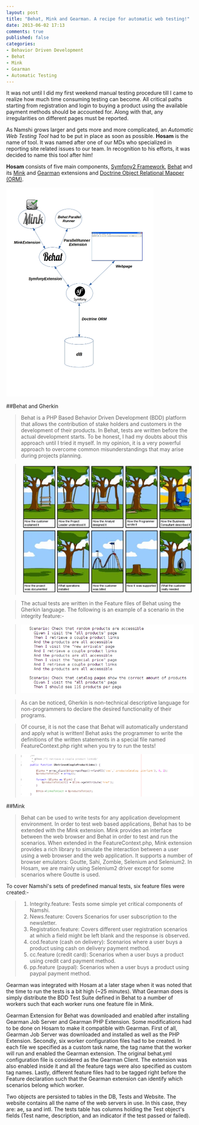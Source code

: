 ```yaml
---
layout: post
title: "Behat, Mink and Gearman. A recipe for automatic web testing!"
date: 2013-06-02 17:13
comments: true
published: false
categories:
- Behavior Driven Development
- Behat
- Mink
- Gearman
- Automatic Testing
---
```


It was not until I did my first weekend manual testing procedure till I came to realize how much time consuming
testing can become. All critical paths starting from registration and login to buying a product using the
available payment methods should be accounted for. Along with that, any irregularities on different pages
must be reported.
<!-- more -->
As Namshi grows larger and gets more and more complicated, an *Automatic Web Testing Tool* had to be put in place as soon 
as possible. **Hosam** is the name of tool. It was named after one of our MDs who specialized in reporting site related issues to our team.
In recognition to his efforts, it was decided to name this tool after him!

**Hosam** consists of five main components, [Symfony2 Framework](http://symfony.com/), [Behat](http://behat.org/) and its [Mink](http://mink.behat.org/) and [Gearman](http://extensions.behat.org/gearman/) extensions
and [Doctrine Object Relational Mapper (ORM)](http://www.doctrine-project.org/projects/orm.html).


![Hosam's Architecture](/images/arch.jpg)

##Behat and Gherkin

>Behat is a PHP Based Behavior Driven Development (BDD) platform that allows the contribution of stake holders and customers
>in the development of their products. In Behat, tests are written before the actual development starts.
>To be honest, I had my doubts about this approach until I tried it myself. In my opinion, it is a very powerful approach
>to overcome common misunderstandings that may arise during projects planning.

>![Programming](/images/prog.jpg)

>The actual tests are written in the Feature files of Behat using the Gherkin language. The following is an example
>of a scenario in the integrity feature:-

>![Gherkin example](/images/gherkin.jpg)

>As can be noticed, Gherkin is non-technical descriptive language for non-programmers to declare the desired
>functionality of their programs.

>Of course, it is not the case that Behat will automatically understand and apply what is written! Behat asks the
>programmer to write the definitions of the written statements in a special file named FeatureContext.php right when
>you try to run the tests!

>![FeatureContext.php](/images/featureC.jpg)


##Mink
>Behat can be used to write tests for any application development environment. In order to test web based
>applications, Behat has to be extended with the Mink extension. Mink provides an interface between the web
>browser and Behat in order to test and run the scenarios. When extended in the FeatureContext.php, Mink
>extension provides a rich library to simulate the interaction between a user using a web browser and the web application.
>It supports a number of browser emulators: Goutte, Sahi, Zombie, Selenium and Selenium2. In Hosam, we are mainly
>using Selenium2 driver except for some scenarios where Goutte is used.

To cover Namshi's sets of predefined manual tests, six feature files were created:-
>1.   Integrity.feature: Tests some simple yet critical components of Namshi.
>2.   News.feature: Covers Scenarios for user subscription to the newsletter.
>3.   Registration.feature: Covers different user registration scenarios at which a field might be left blank and the response is observed.
>4.   cod.feature (cash on delivery): Scenarios where a user buys a product using cash on delivery payment method.
>5.   cc.feature (credit card): Scenarios when a user buys a product using credit card payment method.
>6.   pp.feature (paypal): Scenarios when a user buys a product using paypal payment method.

Gearman was integrated with Hosam at a later stage when it was noted that the time to run the tests is a bit high
(~25 minutes). What Gearman does is simply distribute the BDD Test Suite defined in Behat to a number of workers
such that each worker runs one feature file in Mink.

Gearman Extension for Behat was downloaded and enabled after installing Gearman Job Server and Gearman
PHP Extension. Some modifications had to be done on Hosam to make it compatible with Gearman. First of all, Gearman
Job Server was downloaded and installed as well as the PHP Extension. Secondly, six worker configuration files
had to be created. In each file we specified as a custom task name, the tag name that the worker will run and enabled
the Gearman extension. The original behat.yml configuration file is considered as the Gearman Client.
The extension was also enabled inside it and all the feature tags were also specified as custom tag names.
Lastly, different feature files had to be tagged right before the Feature declaration such that the Gearman
extension can identify which scenarios belong which worker.

Two objects are persisted to tables in the DB, Tests and Website. The website contains all the name of the web servers
in use. In this case, they are: ae, sa and intl. The tests table has columns holding the Test object's fields
(Test name, description, and an indicator if the test passed or failed).